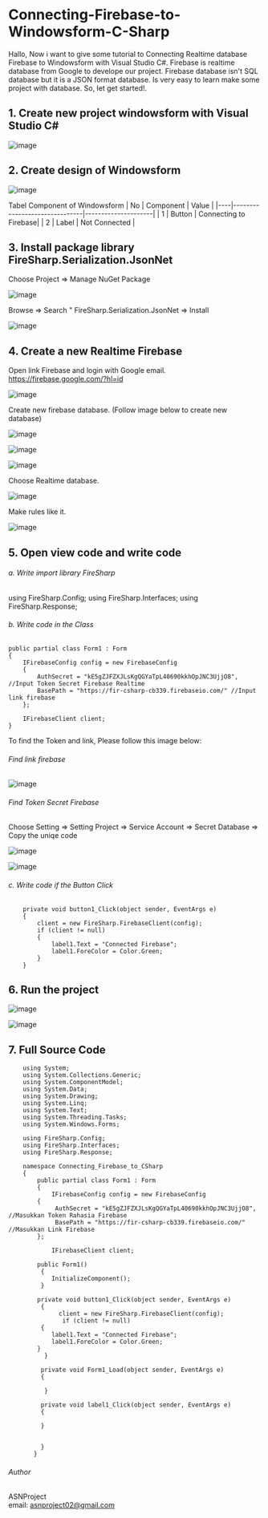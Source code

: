 # Connecting-Firebase-to-Windowsform-C-Sharp

Hallo, Now i want to give some tutorial to Connecting Realtime database Firebase to Windowsform with Visual Studio C#. Firebase is realtime database from Google to develope our project. Firebase database isn't SQL database but it is a JSON format database. Is very easy to learn make some project with database. So, let get started!.

## 1. Create new project windowsform with Visual Studio C#

![image](https://user-images.githubusercontent.com/49858542/91786585-2581b980-ec32-11ea-804e-053361142342.png)

## 2. Create design of Windowsform

![image](https://user-images.githubusercontent.com/49858542/91786918-f3248c00-ec32-11ea-8b2d-604eee02873b.png)

Tabel Component of Windowsform
| No |           Component           |         Value       |
|----|-------------------------------|---------------------|
| 1 | Button  | Connecting to Firebase|
| 2 | Label | Not Connected |

## 3. Install package library FireSharp.Serialization.JsonNet

Choose Project => Manage NuGet Package

![image](https://user-images.githubusercontent.com/49858542/91787301-c0c75e80-ec33-11ea-8d2a-6baf5c7db57b.png)

Browse => Search " FireSharp.Serialization.JsonNet => Install

![image](https://user-images.githubusercontent.com/49858542/91787325-d046a780-ec33-11ea-86ea-06b9be664939.png)


## 4. Create a new Realtime Firebase

Open link Firebase and login with Google email. https://firebase.google.com/?hl=id

![image](https://user-images.githubusercontent.com/49858542/91787542-582cb180-ec34-11ea-868f-1eb699632f01.png)

Create new firebase database. (Follow image below to create new database)

![image](https://user-images.githubusercontent.com/49858542/91787605-785c7080-ec34-11ea-9768-05a360510f6d.png)

![image](https://user-images.githubusercontent.com/49858542/91787614-7db9bb00-ec34-11ea-87cd-d098afc21048.png)


![image](https://user-images.githubusercontent.com/49858542/91787619-81e5d880-ec34-11ea-8662-38f6375fb9fc.png)

Choose Realtime database.

![image](https://user-images.githubusercontent.com/49858542/91787731-b8bbee80-ec34-11ea-8b5a-54674ee44986.png)

Make rules like it.

![image](https://user-images.githubusercontent.com/49858542/91787748-c3768380-ec34-11ea-9752-b8119a040621.png)

## 5. Open view code and write code

###### a. Write import library FireSharp

using FireSharp.Config;
using FireSharp.Interfaces;
using FireSharp.Response;

###### b. Write code in the Class

    public partial class Form1 : Form
    {
        IFirebaseConfig config = new FirebaseConfig
        {
            AuthSecret = "kE5gZJFZXJLsKgQGYaTpL40690kkhOpJNC3UjjO8", //Input Token Secret Firebase Realtime
            BasePath = "https://fir-csharp-cb339.firebaseio.com/" //Input link firebase
        };

        IFirebaseClient client;
    }

To find the Token and link, Please follow this image below:<br />
###### Find link firebase

![image](https://user-images.githubusercontent.com/49858542/91788319-1ac92380-ec36-11ea-9e96-eac7a45c1a22.png)

###### Find Token Secret Firebase<br />
Choose Setting => Setting Project => Service Account => Secret Database => Copy the uniqe code 

![image](https://user-images.githubusercontent.com/49858542/91788511-9925c580-ec36-11ea-8814-77973f332768.png)

![image](https://user-images.githubusercontent.com/49858542/91788520-9e831000-ec36-11ea-8d61-b8459a984948.png)

###### c. Write code if the Button Click

        private void button1_Click(object sender, EventArgs e)
        {
            client = new FireSharp.FirebaseClient(config);
            if (client != null)
            {
                label1.Text = "Connected Firebase";
                label1.ForeColor = Color.Green;
            }
        }

## 6. Run the project

![image](https://user-images.githubusercontent.com/49858542/91788671-fde12000-ec36-11ea-9979-aeb1a997f0ae.png)

![image](https://user-images.githubusercontent.com/49858542/91788677-00dc1080-ec37-11ea-8151-0f3094423de2.png)

## 7. Full Source Code

        using System;
        using System.Collections.Generic;
        using System.ComponentModel;
        using System.Data;
        using System.Drawing;
        using System.Linq;
        using System.Text;
        using System.Threading.Tasks;
        using System.Windows.Forms;

        using FireSharp.Config;
        using FireSharp.Interfaces;
        using FireSharp.Response;

        namespace Connecting_Firebase_to_CSharp
        {
            public partial class Form1 : Form
            {
                IFirebaseConfig config = new FirebaseConfig
            {
                 AuthSecret = "kE5gZJFZXJLsKgQGYaTpL40690kkhOpJNC3UjjO8", //Masukkan Token Rahasia Firebase
                 BasePath = "https://fir-csharp-cb339.firebaseio.com/" //Masukkan Link Firebase
            };

                IFirebaseClient client;

            public Form1()
             {
                InitializeComponent();
             }

            private void button1_Click(object sender, EventArgs e)
             {
                  client = new FireSharp.FirebaseClient(config);
                   if (client != null)
             {
                label1.Text = "Connected Firebase";
                label1.ForeColor = Color.Green;
            }
              }

             private void Form1_Load(object sender, EventArgs e)
             {
    
              }
    
             private void label1_Click(object sender, EventArgs e)
             {

             }


             }
           }





<p align="right">

###### Author

ASNProject<br />
email: asnproject02@gmail.com

</p>





